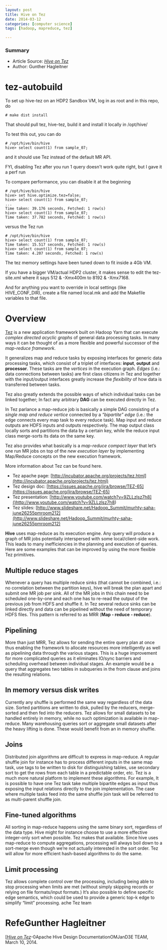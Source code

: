 ```yaml
---
layout: post
title: Hive on Tez
date: 2014-03-12 
categories: [computer science]
tags: [hadoop, mapreduce, tez]

---
```


### Summary

* Article Source: [*Hive on Tez*](https://cwiki.apache.org/confluence/display/Hive/Hive+on+Tez#HiveonTez-Multiplereducestages)  
* Author: Gunther Hagleitner

tez-autobuild
=============

To set up hive-tez on an HDP2 Sandbox VM, log in as root and in this repo, do

    # make dist install

That should pull tez, hive-tez, build it and install it locally in /opt/hive/

To test this out, you can do

    # /opt/hive/bin/hive
    hive> select count(1) from sample_07;

and it should use Tez instead of the default MR API.

FYI, disabling Tez after you run 1 query doesn't work quite right, but I gave it a perf run


To compare performance, you can disable it at the beginning

    # /opt/hive/bin/hive
    hive> set hive.optimize.tez=false;   
    hive> select count(1) from sample_07;
    ...
    Time taken: 39.176 seconds, Fetched: 1 row(s)
    hive> select count(1) from sample_07;
    Time taken: 37.782 seconds, Fetched: 1 row(s)

versus the Tez run 

    # /opt/hive/bin/hive
    hive> select count(1) from sample_07;
    Time taken: 15.517 seconds, Fetched: 1 row(s)
    hive> select count(1) from sample_07;
    Time taken: 4.207 seconds, Fetched: 1 row(s)

The tez memory settings have been tuned down to fit inside a 4Gb VM.

If you have a bigger VM/actual HDP2 cluster, it makes sense to edit the tez-site.xml where it says 512 & -Xmx400m to 8192 & -Xmx7168.

And for anything you want to override in local settings (like HIVE_CONF_DIR), create a file named local.mk and add the Makefile variables to that file.

# Overview


[Tez](http://incubator.apache.org/projects/tez.html) is a new application framework built on Hadoop Yarn that can execute *complex directed acyclic graphs* of general data processing tasks. In many ways it can be thought of as a more flexible and powerful successor of the *map-reduce framework*.

It generalizes map and reduce tasks by exposing interfaces for generic data processing tasks, which consist of a triplet of interfaces: **input**, **output** and **processor**. These tasks are the *vertices* in the execution graph. *Edges* (i.e.: data connections between tasks) are first class citizens in Tez and together with the input/output interfaces greatly increase the *flexibility* of how data is transferred between tasks.

Tez also greatly extends the possible ways of which individual tasks can be linked together; In fact any arbitrary **DAG** can be executed directly in Tez.

In Tez parlance a map-reduce job is basically a simple DAG consisting of a *single map and reduce vertice* connected by a *“bipartite” edge* (i.e.: the edge connects every map task to every reduce task). Map input and reduce outputs are HDFS inputs and outputs respectively. The map output class locally sorts and partitions the data by a certain key, while the reduce input class merge-sorts its data on the same key.

Tez also provides what basically is a *map-reduce compact layer* that let’s one run MR jobs on top of the *new execution layer* by implementing Map/Reduce concepts on the new execution framework.

More information about Tez can be found here. 

* Tez apache page: [http://incubator.apache.org/projects/tez.html](http://incubator.apache.org/projects/tez.html)
* Tez design doc: [https://issues.apache.org/jira/browse/TEZ-65](https://issues.apache.org/jira/browse/TEZ-65)
* Tez presentation: [http://www.youtube.com/watch?v=9ZLLzlsz7h8]()http://www.youtube.com/watch?v=9ZLLzlsz7h8)
* Tez slides: [http://www.slideshare.net/Hadoop_Summit/murhty-saha-june26255pmroom212](http://www.slideshare.net/Hadoop_Summit/murhty-saha-june26255pmroom212)

**Hive** uses map-reduce as its execution engine. Any query will produce a graph of MR jobs potentially interspersed with some local/client-side work. This leads to many inefficiencies in the planning and execution of queries. Here are some examples that can be improved by using the more flexible Tez primitives.

Multiple reduce stages
---

Whenever a query has multiple reduce sinks (that cannot be combined, i.e.: no correlation between the partition keys), hive will break the plan apart and submit one MR job per sink. All of the MR jobs in this chain need to be scheduled one-by-one and each one has to re-read the output of the previous job from HDFS and shuffle it. In Tez several reduce sinks can be linked directly and data can be pipelined without the need of temporary HDFS files. This pattern is referred to as MRR (**Map - reduce - reduce**).

Pipelining
---

More than just MRR, Tez allows for sending the entire query plan at once thus enabling the framework to allocate resources more intelligently as well as pipelining data through the various stages. This is a huge improvement for more complicated queries as it eliminates IO/sync barriers and scheduling overhead between individual stages. An example would be a query that aggregates two tables in subqueries in the from clause and joins the resulting relations.

In memory versus disk writes
---

Currently any shuffle is performed the same way regardless of the data size. Sorted partitions are written to disk, pulled by the reducers, merge-sorted and then fed into the reducers. Tez allows for small datasets to be handled entirely in memory, while no such optimization is available in map-reduce. Many warehousing queries sort or aggregate small datasets after the heavy lifting is done. These would benefit from an in memory shuffle.

Joins
---

Distributed join algorithms are difficult to express in map-reduce. A regular shuffle join for instance has to process different inputs in the same map task, use tags to be written to disk for distinguishing tables, use secondary sort to get the rows from each table in a predictable order, etc. Tez is a much more natural platform to implement these algorithms.
For example, It is possible to have one Tez task take multiple bipartite edges as input thus exposing the input relations directly to the join implementation. The case where multiple tasks feed into the same shuffle join task will be referred to as multi-parent shuffle join.

Fine-tuned algorithms
---

All sorting in map-reduce happens using the same binary sort, regardless of the data type. Hive might for instance choose to use a more effective integer-only sort when possible. Tez makes that available.
Since hive uses map-reduce to compute aggregations, processing will always boil down to a sort-merge even though we’re not actually interested in the sort order. Tez will allow for more efficient hash-based algorithms to do the same.

Limit processing
---

Tez allows complete control over the processing, including being able to stop processing when limits are met (without simply skipping records or relying on file formats/input formats.) It’s also possible to define specific edge semantics, which could be used to provide a generic top-k edge to simplify “limit” processing.
ache Tez team

# RefeGunther Hagleitner
[[*Hive on Tez*](https://cwiki.apache.org/confluence/display/Hive/Hive+on+Tez#HiveonTez-Multiplereducestages)-0Apache Hive Design DocumentationOMJanD3E TEAM, March 10, 2014.